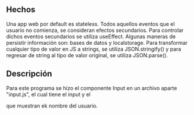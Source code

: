 ## Hechos
Una app web por default es stateless.
Todos aquellos eventos que el usuario no comienza, se consideran efectos secundarios.
Para controlar dichos eventos secundarios se utiliza useEffect.
Algunas maneras de persistir información son: bases de datos y localstorage.
Para transformar cualquier tipo de valor en JS a strings, se utiliza JSON.stringify() y para regresar de string al tipo de valor original, se utiliza JSON.parse().

## Descripción
Para este programa se hizo el componente Input en un archivo aparte "input.js", el cual tiene el input y el <p> que muestran ek nombre del usuario.

